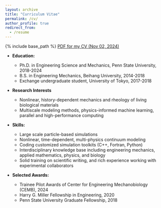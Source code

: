 ```yaml
---
layout: archive
title: "Curriculum Vitae"
permalink: /cv/
author_profile: true
redirect_from:
  - /resume
---
```


{% include base_path %}
[PDF for my CV (Nov 02, 2024)](http://lichanghao.github.io/files/cv.pdf)

- **Education:**
  - Ph.D. in Engineering Science and Mechanics, Penn State University, 2018-2024
  - B.S. in Engineering Mechanics, Beihang University, 2014-2018
  - Exchange undergraduate student, University of Tokyo, 2017-2018

- **Research Interests**
  - Nonlinear, history-dependent mechanics and rheology of living biological materials
  - Multiscale modeling methods, physics-informed machine learning, parallel and high-performance computing

- **Skills:**
  - Large scale particle-based simulations
  - Nonlinear, time-dependent, multi-physics continuum modeling
  - Coding customized simulation toolkits (C++, Fortran, Python)
  - Interdisciplinary knowledge base including engineering mechanics, applied mathematics, physics, and biology
  - Solid training on scientific writing, and rich experience working with experimental collaborators

- **Selected Awards:**
  - Trainee Pilot Awards of Center for Engineering Mechanobiology (CEMB), 2024
  - Harry G. Miller Fellowship in Engineering, 2020
  - Penn State University Graduate Fellowship, 2018